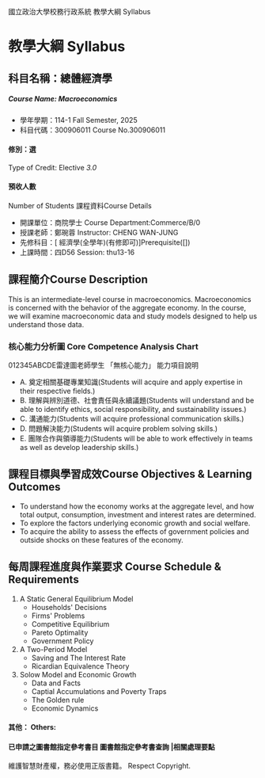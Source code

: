 國立政治大學校務行政系統 教學大綱 Syllabus
# 教學大綱 Syllabus
##  科目名稱：總體經濟學
#####  Course Name: Macroeconomics
  * 學年學期：114-1 Fall Semester, 2025 
  * 科目代碼：300906011 Course No.300906011
#### 修別：選
Type of Credit: Elective 
_3.0_
#### 預收人數
Number of Students
課程資料Course Details
  * 開課單位：商院學士 Course Department:Commerce/B/0 
  * 授課老師：鄭琬蓉 Instructor: CHENG WAN-JUNG 
  * 先修科目：[ 經濟學(全學年)(有修即可)]Prerequisite([])
  * 上課時間：四D56 Session: thu13-16
##  課程簡介Course Description
This is an intermediate-level course in macroeconomics. Macroeconomics is concerned with the behavior of the aggregate economy. In the course, we will examine macroeconomic data and study models designed to help us understand those data.
###  核心能力分析圖 Core Competence Analysis Chart
012345ABCDE雷達圖老師學生
「無核心能力」 
能力項目說明
  * A. 奠定相關基礎專業知識(Students will acquire and apply expertise in their respective fields.)
  * B. 理解與辨別道德、社會責任與永續議題(Students will understand and be able to identify ethics, social responsibility, and sustainability issues.)
  * C. 溝通能力(Students will acquire professional communication skills.)
  * D. 問題解決能力(Students will acquire problem solving skills.)
  * E. 團隊合作與領導能力(Students will be able to work effectively in teams as well as develop leadership skills.)
##  課程目標與學習成效Course Objectives & Learning Outcomes 
  * To understand how the economy works at the aggregate level, and how total output, consumption, investment and interest rates are determined.
  * To explore the factors underlying economic growth and social welfare.
  * To acquire the ability to assess the effects of government policies and outside shocks on these features of the economy.
##  每周課程進度與作業要求 Course Schedule & Requirements
  1. A Static General Equilibrium Model 
     * Households' Decisions
     * Firms' Problems
     * Competitive Equilibrium
     * Pareto Optimality
     * Government Policy
  2. A Two-Period Model 
     * Saving and The Interest Rate
     * Ricardian Equivalence Theory
  3. Solow Model and Economic Growth 
     * Data and Facts
     * Captial Accumulations and Poverty Traps
     * The Golden rule
     * Economic Dynamics
####  其他： Others:
####  已申請之圖書館指定參考書目  圖書館指定參考書查詢 |相關處理要點
維護智慧財產權，務必使用正版書籍。 Respect Copyright.